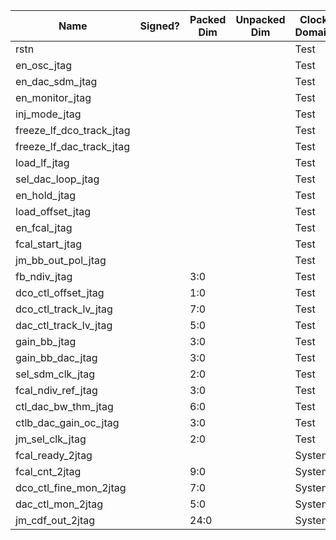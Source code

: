 | Name                     | Signed?   | Packed Dim | Unpacked Dim  | Clock Domain | JTAG Dir | Reset Val |
|--------------------------|-----------|------------|---------------|--------------|----------|-----------|
| rstn                     |           |            |               | Test         | out      | 0         |
| en_osc_jtag              |           |            |               | Test         | out      | 0         |
| en_dac_sdm_jtag          |           |            |               | Test         | out      | 1         |
| en_monitor_jtag          |           |            |               | Test         | out      | 0         |
| inj_mode_jtag            |           |            |               | Test         | out      | 1         |
| freeze_lf_dco_track_jtag |           |            |               | Test         | out      | 0         |
| freeze_lf_dac_track_jtag |           |            |               | Test         | out      | 0         |
| load_lf_jtag             |           |            |               | Test         | out      | 0         |
| sel_dac_loop_jtag        |           |            |               | Test         | out      | 0         |
| en_hold_jtag             |           |            |               | Test         | out      | 0         |
| load_offset_jtag         |           |            |               | Test         | out      | 1         |
| en_fcal_jtag             |           |            |               | Test         | out      | 0         |
| fcal_start_jtag          |           |            |               | Test         | out      | 0         |
| jm_bb_out_pol_jtag       |           |            |               | Test         | out      | 1         |
| fb_ndiv_jtag             |           | 3:0        |               | Test         | out      | 'h5       |
| dco_ctl_offset_jtag      |           | 1:0        |               | Test         | out      | 'h0       |
| dco_ctl_track_lv_jtag    |           | 7:0        |               | Test         | out      | 'h1       |
| dac_ctl_track_lv_jtag    |           | 5:0        |               | Test         | out      | 'hf       |
| gain_bb_jtag             |           | 3:0        |               | Test         | out      | 'h8       |
| gain_bb_dac_jtag         |           | 3:0        |               | Test         | out      | 'h1       |
| sel_sdm_clk_jtag         |           | 2:0        |               | Test         | out      | 'h1       |
| fcal_ndiv_ref_jtag       |           | 3:0        |               | Test         | out      | 'h8       |
| ctl_dac_bw_thm_jtag      |           | 6:0        |               | Test         | out      | 'h7f      |
| ctlb_dac_gain_oc_jtag    |           | 3:0        |               | Test         | out      | 'he       |
| jm_sel_clk_jtag          |           | 2:0        |               | Test         | out      | 'h0       |
| fcal_ready_2jtag         |           |            |               | System       | in       |           |
| fcal_cnt_2jtag           |           | 9:0        |               | System       | in       |           |
| dco_ctl_fine_mon_2jtag   |           | 7:0        |               | System       | in       |           |
| dac_ctl_mon_2jtag        |           | 5:0        |               | System       | in       |           |
| jm_cdf_out_2jtag         |           | 24:0       |               | System       | in       |           |
